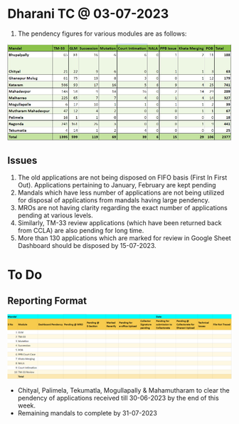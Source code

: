 # Dharani TC @ 03-07-2023

1. The pendency figures for various modules are as follows:

![](../files/281a9131-cf51-478b-8554-1ced8f48c5d6.png)  
  

## Issues

1. The old applications are not being disposed on FIFO basis (First In First Out). Applications pertaining to January, February are kept pending
2. Mandals which have less number of applications are not being utilized for disposal of applications from mandals having large pendency.
3. MROs are not having clarity regarding the exact number of applications pending at various levels.
4. Similarly, TM-33 review applications (which have been returned back from CCLA) are also pending for long time.
5. More than 130 applications which are marked for review in Google Sheet Dashboard should be disposed by 15-07-2023.

  

# To Do

## Reporting Format

![](../files/3eb4b792-4a90-4cd2-af15-21f10343b9e4.png)  

- Chityal, Palimela, Tekumatla, Mogullapally & Mahamutharam to clear the pendency of applications received till 30-06-2023 by the end of this week.
- Remaining mandals to complete by 31-07-2023